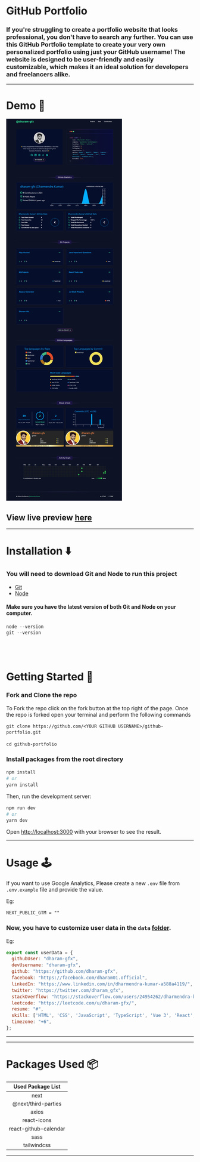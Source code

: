 # GitHub Portfolio

### If you're struggling to create a portfolio website that looks professional, you don't have to search any further. You can use this GitHub Portfolio template to create your very own personalized portfolio using just your GitHub username! The website is designed to be user-friendly and easily customizable, which makes it an ideal solution for developers and freelancers alike.

---

# Demo :movie_camera:

![httpsgithub dharam_gfx](https://raw.githubusercontent.com/dharam-gfx/github-portfolio/main/public/git.jpeg)

## View live preview [here](https://dharam-gfx.netlify.app/)

---

# Installation :arrow_down:

### You will need to download Git and Node to run this project

- [Git](https://git-scm.com/downloads)
- [Node](https://nodejs.org/en/download/)

#### Make sure you have the latest version of both Git and Node on your computer.

```
node --version
git --version
```

## <br />

# Getting Started :dart:

### Fork and Clone the repo

To Fork the repo click on the fork button at the top right of the page. Once the repo is forked open your terminal and perform the following commands

```
git clone https://github.com/<YOUR GITHUB USERNAME>/github-portfolio.git

cd github-portfolio
```

### Install packages from the root directory

```bash
npm install
# or
yarn install
```

Then, run the development server:

```bash
npm run dev
# or
yarn dev
```

Open [http://localhost:3000](http://localhost:3000) with your browser to see the result.

---

# Usage :joystick:

If you want to use Google Analytics, Please create a new `.env` file from `.env.example` file and provide the value.

Eg:

```env
NEXT_PUBLIC_GTM = ""
```

### Now, you have to customize user data in the `data` [folder](https://github.com/dharam-gfx/github-portfolio/blob/main/data/user-data.js).

Eg:

```javascript
export const userData = {
  githubUser: "dharam-gfx",
  devUsername: "dharam-gfx",
  github: "https://github.com/dharam-gfx",
  facebook: "https://facebook.com/dharam01.official",
  linkedIn: "https://www.linkedin.com/in/dharmendra-kumar-a588a4119/",
  twitter: "https://twitter.com/dharam_gfx",
  stackOverflow: "https://stackoverflow.com/users/24954262/dharmendra-kumar",
  leetcode: "https://leetcode.com/u/dharam-gfx/",
  resume: "#",
  skills: ['HTML', 'CSS', 'JavaScript', 'TypeScript', 'Vue 3', 'React', 'NextJS', 'Redux', 'NodeJS', 'Express', 'MongoDB', 'bootstrap', 'tailwind ', 'AntDesign', 'shadcn', 'Figma', 'Adobe Photoshop', 'Premiere Pro'],
  timezone: "+6",
};
```

---

---

# Packages Used :package:

|   Used Package List   |
| :-------------------: |
|         next          |
|  @next/third-parties  |
|         axios         |
|      react-icons      |
| react-github-calendar |
|         sass          |
|      tailwindcss      |

---

